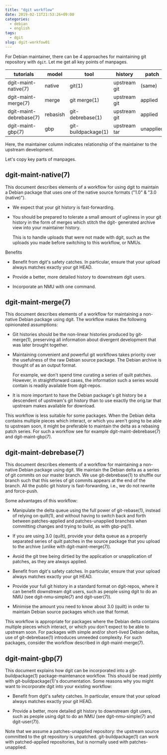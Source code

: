```yaml
---
title: "dgit workflow"
date: 2019-02-11T21:53:26+09:00
categories:
  - debian
  - english
tags:
  - dgit
slug: dgit-workfow01
---
```


For Debian maintainer, there can be 4 approaches for maintaining git repository
with `dgit`.  Let me get all key points of manpages.

| tutorials               | model    | tool                | history       | patch     | quilt  | maintainer |
|-------------------------|----------|---------------------|---------------|-----------|--------|------------|
| dgit-maint-native(7)    | native   | git(1)              | upstream git  | (same)    | N/A    | upstream   |
| dgit-maint-merge(7)     | merge    | git merge(1)        | upstream git  | applied   | merged | upstream   |
| dgit-maint-debrebase(7) | rebasish | git-debrebase(1)    | upstream git  | applied   | series | downstream |
| dgit-maint-gbp(7)       | gbp      | git-buildpackage(1) | upstream tar  | unapplied | series | downstream |


Here, the maintainer column indicates relationship of the maintainer to the upstream development.

Let's copy key parts of manpages.

## dgit-maint-native(7)
This document describes elements of a workflow for using dgit to
maintain a Debian package that uses one of the native source formats
("1.0" & "3.0 (native)").

  * We expect that your git history is fast-forwarding.

  * You should be prepared to tolerate a small amount of ugliness in
    your git history in the form of merges which stitch the dgit-
    generated archive view into your maintainer history.

    This is to handle uploads that were not made with dgit, such as the
    uploads you made before switching to this workflow, or NMUs.

Benefits

  * Benefit from dgit's safety catches.  In particular, ensure that
    your upload always matches exactly your git HEAD.

  * Provide a better, more detailed history to downstream dgit users.

  * Incorporate an NMU with one command.

## dgit-maint-merge(7)

This document describes elements of a workflow for maintaining a non-
native Debian package using dgit.  The workflow makes the following
opinionated assumptions:

  * Git histories should be the non-linear histories produced by
    git-merge(1), preserving all information about divergent
    development that was later brought together.

  * Maintaining convenient and powerful git workflows takes priority
    over the usefulness of the raw Debian source package.  The Debian
    archive is thought of as an output format.

    For example, we don't spend time curating a series of quilt
    patches.  However, in straightforward cases, the information such a
    series would contain is readily available from dgit-repos.

 *  It is more important to have the Debian package's git history be a
    descendent of upstream's git history than to use exactly the
    orig.tar that upstream makes available for download.

This workflow is less suitable for some packages.  When the Debian
delta contains multiple pieces which interact, or which you aren't
going to be able to upstream soon, it might be preferable to maintain
the delta as a rebasing patch series.  For such a workflow see for
example dgit-maint-debrebase(7) and dgit-maint-gbp(7).

## dgit-maint-debrebase(7)

This document describes elements of a workflow for maintaining a non-
native Debian package using dgit.  We maintain the Debian delta as a
series of git commits on our master branch.  We use git-debrebase(1) to
shuffle our branch such that this series of git commits appears at the
end of the branch.  All the public git history is fast-forwarding,
i.e., we do not rewrite and force-push.

Some advantages of this workflow:

  * Manipulate the delta queue using the full power of git-rebase(1),
    instead of relying on quilt(1), and without having to switch back
    and forth between patches-applied and patches-unapplied branches
    when committing changes and trying to build, as with gbp-pq(1).

  * If you are using 3.0 (quilt), provide your delta queue as a
    properly separated series of quilt patches in the source package
    that you upload to the archive (unlike with dgit-maint-merge(7)).

  * Avoid the git tree being dirtied by the application or
    unapplication of patches, as they are always applied.

  * Benefit from dgit's safety catches.  In particular, ensure that
    your upload always matches exactly your git HEAD.

  * Provide your full git history in a standard format on dgit-repos,
    where it can benefit downstream dgit users, such as people using
    dgit to do an NMU (see dgit-nmu-simple(7) and dgit-user(7)).

  * Minimise the amount you need to know about 3.0 (quilt) in order to
    maintain Debian source packages which use that format.

This workflow is appropriate for packages where the Debian delta
contains multiple pieces which interact, or which you don't expect to
be able to upstream soon.  For packages with simple and/or short-lived
Debian deltas, use of git-debrebase(1) introduces unneeded complexity.
For such packages, consider the workflow described in
dgit-maint-merge(7).


## dgit-maint-gbp(7)

This document explains how dgit can be incorporated into a
git-buildpackage(1) package-maintenance workflow.  This should be read
jointly with git-buildpackage(1)'s documentation.  Some reasons why you
might want to incorporate dgit into your existing workflow:

  * Benefit from dgit's safety catches.  In particular, ensure that
    your upload always matches exactly your git HEAD.

  * Provide a better, more detailed git history to downstream dgit
    users, such as people using dgit to do an NMU (see
    dgit-nmu-simple(7) and dgit-user(7)).

Note that we assume a patches-unapplied repository: the upstream source
committed to the git repository is unpatched.  git-buildpackage(1) can
work with patched-applied repositories, but is normally used with
patches-unapplied.


